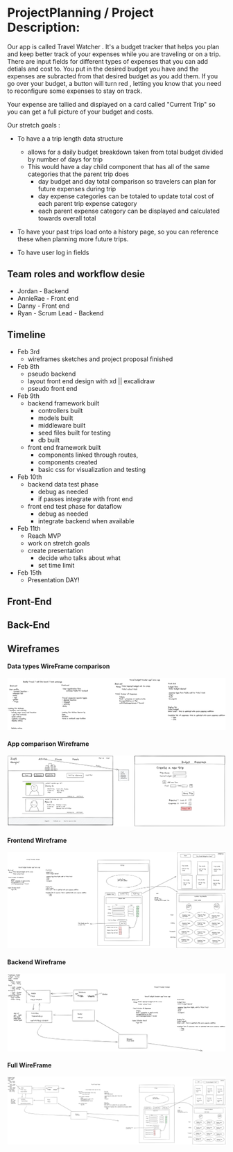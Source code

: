# ProjectPlanning / Project Description: 
Our app is called Travel Watcher . It's a budget tracker that helps you plan and  keep better track of your expenses while you are traveling or on a trip. There are input fields for different types of expenses that you can add detials and cost to. You put in the desired budget you have and the expenses are subracted from that desired budget as you add them. If you go over your budget, a button will turn red , letting you know that you need to reconfigure some expenses to stay on track.  

Your expense are tallied and displayed on a card called "Current Trip" so you can get a full picture of your budget and costs. 

Our stretch goals : 
- To have a a trip length data structure 
    - allows for a daily budget breakdown taken from total budget divided by number of days for trip 
    - This would have a day child component that has all of the same categories that the parent trip does
        - day budget and day total comparison so travelers can plan for future expenses during trip
        - day expense categories can be totaled to update total cost of each parent trip expense category 
        - each parent expense category can be displayed and calculated towards overall total
    
- To have your past trips load onto a history page, so you can reference these when planning more future trips. 
- To have user log in fields 


## Team roles and workflow desie
- Jordan - Backend
- AnnieRae - Front end
- Danny - Front end
- Ryan - Scrum Lead - Backend

## Timeline
- Feb 3rd 
    - wireframes sketches and project proposal finished
- Feb 8th 
    - pseudo backend 
    - layout front end design with xd || excalidraw
    - pseudo front end
- Feb 9th 
    - backend framework built
        - controllers built
        - models built
        - middleware built
        - seed files built for testing 
        - db built
    - front end framework built 
        - components linked through routes, 
        - components created
        - basic css for visualization and testing
- Feb 10th
    - backend data test phase 
        - debug as needed 
        - if passes integrate with front end 
    - front end test phase for dataflow 
        - debug as needed
        - integrate backend when available
- Feb 11th 
    - Reach MVP 
    - work on stretch goals 
    - create presentation 
        - decide who talks about what
        - set time limit
- Feb 15th    
    - Presentation DAY!

## Front-End

## Back-End

## Wireframes
#### Data types WireFrame comparison
![alt text](https://github.com/WaterMERN/ProjectPlanning/blob/main/wireframes/datatypesforpossibleapps.png)
#### App comparison Wireframe 
![alt text](https://github.com/WaterMERN/ProjectPlanning/blob/main/wireframes/frontendDannytest.png)
#### Frontend  Wireframe 
![alt text](https://github.com/WaterMERN/ProjectPlanning/blob/main/wireframes/TravelBudgeter%20front%20end%20sketch.png)
#### Backend Wireframe
![alt text](https://github.com/WaterMERN/ProjectPlanning/blob/main/wireframes/Travel%20budgeter%20BACKEND.png)
#### Full WireFrame
![alt text](https://github.com/WaterMERN/ProjectPlanning/blob/main/wireframes/TravelBudgeter%20FRONT%20AND%20BACK%20ENDS.png)